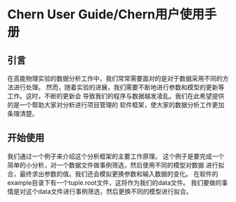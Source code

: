 # Chern User Guide/Chern用户使用手册
## 引言
在高能物理实验的数据分析工作中，我们常常需要面对的是对于数据采用不同的方法进行处理。
然而，随着实验的进展，我们需要不断地进行参数和模型的更新等工作。这时，不断的更新会
导致我们的程序与数据越发凌乱。我们在此希望提供的是一个帮助大家对分析进行项目管理的
软件框架，使大家的数据分析工作更加条理清楚。

## 开始使用
我们通过一个例子来介绍这个分析框架的主要工作原理。
这个例子是要完成一个简单的小分析，对一个数据文件做事例筛选，然后使用不同的模型对数据
进行拟合，最终求出参数的值。我们还会模拟更换参数和输入数据的变化。
在软件的example目录下有一个tuple.root文件，这将作为我们的data文件。
我们要做的事情是对这个data文件进行事例筛选，然后更换不同的模型进行拟合。
